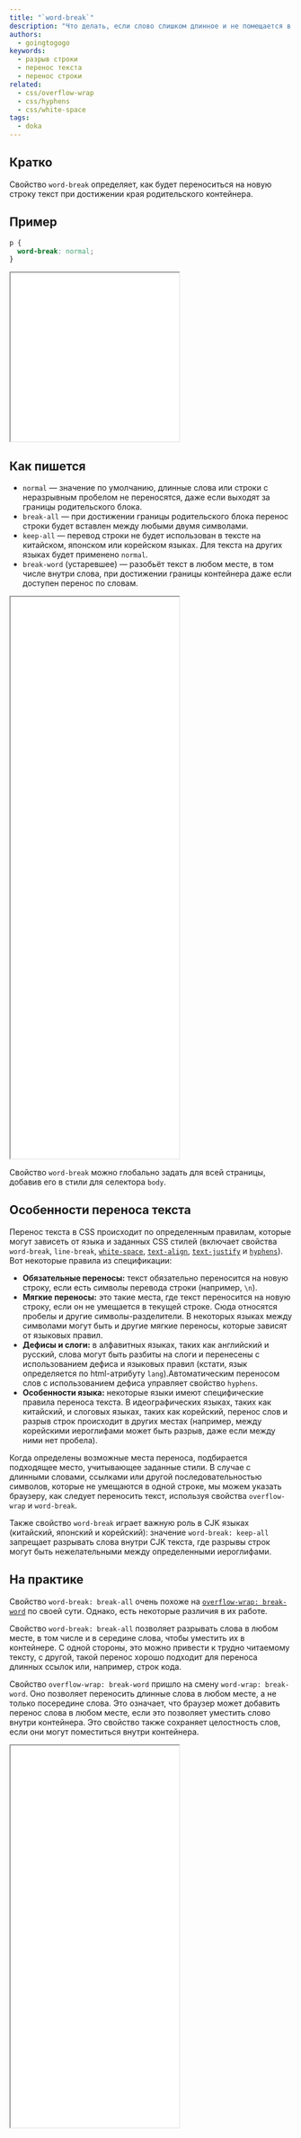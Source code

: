 ```yaml
---
title: "`word-break`"
description: "Что делать, если слово слишком длинное и не помещается в блок целиком?"
authors:
  - goingtogogo
keywords:
  - разрыв строки
  - перенос текста
  - перенос строки
related:
  - css/overflow-wrap
  - css/hyphens
  - css/white-space
tags:
  - doka
---
```


## Кратко

Свойство `word-break` определяет, как будет переноситься на новую строку текст при достижении края родительского контейнера.

## Пример

```css
p {
  word-break: normal;
}
```

<iframe title="Очень длинный термин" src="demos/default/" height="300"></iframe>

## Как пишется

- `normal` — значение по умолчанию, длинные слова или строки с неразрывным пробелом не переносятся, даже если выходят за границы родительского блока.
- `break-all` — при достижении границы родительского блока перенос строки будет вставлен между любыми двумя символами.
- `keep-all` — перевод строки не будет использован в тексте на китайском, японском или корейском языках. Для текста на других языках будет применено `normal`.
- `break-word` (устаревшее) — разобьёт текст в любом месте, в том числе внутри слова, при достижении границы контейнера даже если доступен перенос по словам.

<iframe title="Разные значения" src="demos/every/" height="1000"></iframe>

Свойство `word-break` можно глобально задать для всей страницы, добавив его в стили для селектора `body`.

## Особенности переноса текста

Перенос текста в CSS происходит по определенным правилам, которые могут зависеть от языка и заданных CSS стилей (включает свойства `word-break`, `line-break`, [`white-space`](/css/white-space/), [`text-align`](/css/text-align/), [`text-justify`](/css/text-justify/) и [`hyphens`](/css/hyphens/)). Вот некоторые правила из спецификации:

- **Обязательные переносы:** текст обязательно переносится на новую строку, если есть символы перевода строки (например, `\n`).
- **Мягкие переносы:** это такие места, где текст переносится на новую строку, если он не умещается в текущей строке. Сюда относятся пробелы и другие символы-разделители. В некоторых языках между символами могут быть и другие мягкие переносы, которые зависят от языковых правил.
- **Дефисы и слоги:** в алфавитных языках, таких как английский и русский, слова могут быть разбиты на слоги и перенесены с использованием дефиса и языковых правил (кстати, язык определяется по html-атрибуту `lang`).Автоматическим переносом слов с использованием дефиса управляет свойство `hyphens`.
- **Особенности языка:** некоторые языки имеют специфические правила переноса текста. В идеографических языках, таких как китайский, и слоговых языках, таких как корейский, перенос слов и разрыв строк происходит в других местах (например, между корейскими иероглифами может быть разрыв, даже если между ними нет пробела).

Когда определены возможные места переноса, подбирается подходящее место, учитывающее заданные стили. В случае с длинными словами, ссылками или другой последовательностью символов, которые не умещаются в одной строке, мы можем указать браузеру, как следует переносить текст, используя свойства `overflow-wrap` и `word-break`.

Также свойство `word-break` играет важную роль в CJK языках (китайский, японский и корейский): значение `word-break: keep-all` запрещает разрывать слова внутри CJK текста, где разрывы строк могут быть нежелательными между определенными иероглифами.

## На практике

Свойство `word-break: break-all` очень похоже на [`overflow-wrap: break-word`](/css/overflow-wrap/) по своей сути. Однако, есть некоторые различия в их работе.

Свойство `word-break: break-all` позволяет разрывать слова в любом месте, в том числе и в середине слова, чтобы уместить их в контейнере. С одной стороны, это можно привести к трудно читаемому тексту, с другой, такой перенос хорошо подходит для переноса длинных ссылок или, например, строк кода.

Свойство `overflow-wrap: break-word` пришло на смену `word-wrap: break-word`. Оно позволяет переносить длинные слова в любом месте, а не только посередине слова. Это означает, что браузер может добавить перенос слова в любом месте, если это позволяет уместить слово внутри контейнера. Это свойство также сохраняет целостность слов, если они могут поместиться внутри контейнера.

<iframe title="Сравнение word-break и overflow-wrap" src="demos/overflow-wrap/" height="680"></iframe>
